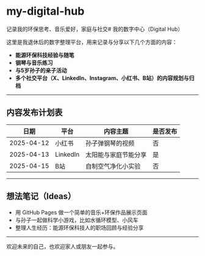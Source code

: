 # my-digital-hub
记录我的环保思考、音乐爱好，家庭与社交# 我的数字中心（Digital Hub）

这里是我退休后的数字整理平台，用来记录与分享以下几个方面的内容：

- **能源环保科技经验与随笔**
- **钢琴与音乐练习**
- **与5岁孙子的亲子活动**
- **多个社交平台（X、LinkedIn、Instagram、小红书、B站）的内容规划与归档**

---

## 内容发布计划表

| 日期       | 平台       | 内容主题             | 是否发布 |
|------------|------------|----------------------|-----------|
| 2025-04-12 | 小红书     | 孙子弹钢琴的视频     | 否        |
| 2025-04-13 | LinkedIn   | 太阳能与家庭节能分享 | 是        |
| 2025-04-15 | B站        | 自制空气净化小实验   | 否        |

---

## 想法笔记（Ideas）

- 用 GitHub Pages 做一个简单的音乐+环保作品展示页面  
- 与孙子一起做科学小游戏，比如水循环模型、小风车  
- 整理人生经历：能源环保科技人的职场回顾与经验分享  

---

欢迎未来的自己，也欢迎家人或朋友一起参与。
